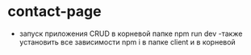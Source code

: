 # contact-page
- запуск приложения CRUD в корневой папке npm run dev
-также установить все зависимости npm i в папке client и в корневой

